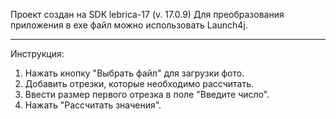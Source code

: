 Проект создан на SDK lebrica-17 (v. 17.0.9)
Для преобразования приложения в exe файл можно использовать Launch4j.
_____________________________________________________________________


Инструкция:

1. Нажать кнопку "Выбрать файл" для загрузки фото.
2. Добавить отрезки, которые необходимо рассчитать.
3. Ввести размер первого отрезка в поле "Введите число".
4. Нажать "Рассчитать значения".
